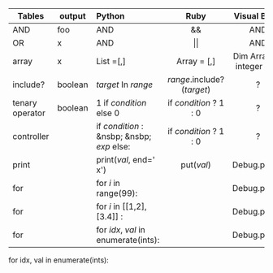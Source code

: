 | Tables   |output|      Python      |  Ruby | Visual Basic|
|----------|---|:-------------|:------:|:------:|
| AND |foo|  AND | && | AND | 
| OR |x|  AND | \|\| | AND | 
| array |x|    List =[,]  |   Array = [,] | Dim Array As integer = {,} |
| include? |boolean| _target_ In _range_ |    _range_.include? (_target_) | ?|
| tenary operator |boolean| 1 if _condition_ else 0 |    if _condition_ ? 1 : 0 | ?|
| controller || if _condition_ : <br> &nsbp; &nsbp; _exp_  else: |    if _condition_ ? 1 : 0 | ?|
| print || print(_val_, end=' x') |    put(_val_) | Debug.print() |
| for || for _i_ in range(99):<br> |    | Debug.print() |
| for || for _i_ in \[\[1,2\],\[3.4\]\] :<br> |    | Debug.print() |
| for || for _idx_, _val_ in enumerate(ints):<br> |    | Debug.print() |

for idx, val in enumerate(ints):
